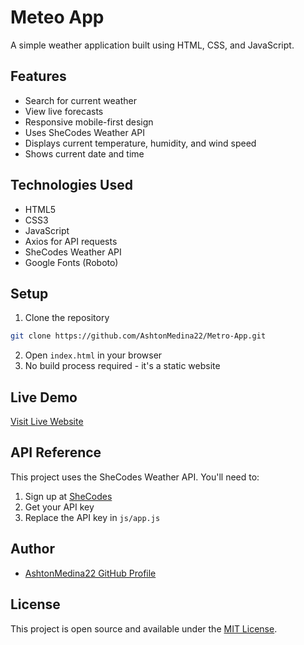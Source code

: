 # Meteo App

A simple weather application built using HTML, CSS, and JavaScript.

## Features
- Search for current weather
- View live forecasts
- Responsive mobile-first design
- Uses SheCodes Weather API
- Displays current temperature, humidity, and wind speed
- Shows current date and time

## Technologies Used
- HTML5
- CSS3
- JavaScript
- Axios for API requests
- SheCodes Weather API
- Google Fonts (Roboto)

## Setup
1. Clone the repository
```bash
git clone https://github.com/AshtonMedina22/Metro-App.git
```
2. Open `index.html` in your browser
3. No build process required - it's a static website

## Live Demo
[Visit Live Website](https://jovial-pasca-281e89.netlify.app)

## API Reference
This project uses the SheCodes Weather API. You'll need to:
1. Sign up at [SheCodes](https://www.shecodes.io/)
2. Get your API key
3. Replace the API key in `js/app.js`

## Author
- [AshtonMedina22 GitHub Profile](https://github.com/AshtonMedina22)

## License
This project is open source and available under the [MIT License](LICENSE). 